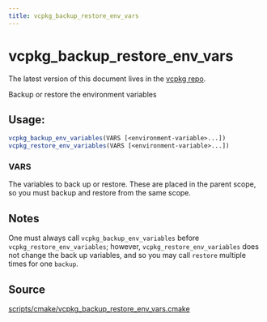 ```yaml
---
title: vcpkg_backup_restore_env_vars
---
```


# vcpkg_backup_restore_env_vars

The latest version of this document lives in the [vcpkg repo](https://github.com/Microsoft/vcpkg/blob/master/docs/maintainers/vcpkg_backup_restore_env_vars.md).

Backup or restore the environment variables

## Usage:
```cmake
vcpkg_backup_env_variables(VARS [<environment-variable>...])
vcpkg_restore_env_variables(VARS [<environment-variable>...])
```

### VARS
The variables to back up or restore.
These are placed in the parent scope, so you must backup and restore
from the same scope.

## Notes
One must always call `vcpkg_backup_env_variables` before
`vcpkg_restore_env_variables`; however, `vcpkg_restore_env_variables`
does not change the back up variables, and so you may call `restore`
multiple times for one `backup`.


## Source
[scripts/cmake/vcpkg\_backup\_restore\_env\_vars.cmake](https://github.com/Microsoft/vcpkg/blob/master/scripts/cmake/vcpkg_backup_restore_env_vars.cmake)

